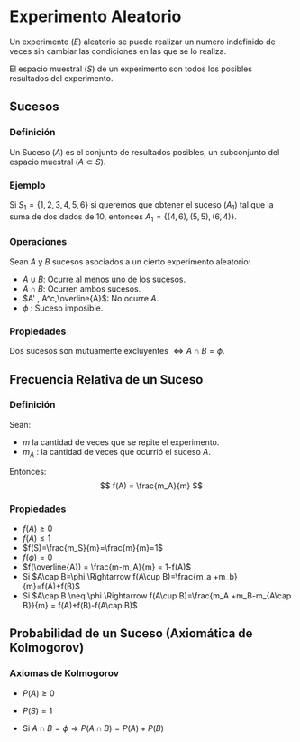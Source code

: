 # Experimento Aleatorio

Un experimento $(E)$ aleatorio se puede realizar un numero indefinido de veces sin cambiar las condiciones en las que se lo realiza.

El espacio muestral $(S)$ de un experimento son todos los posibles resultados del experimento.

## Sucesos

### Definición

Un Suceso $(A)$ es el conjunto de resultados posibles, un subconjunto del espacio muestral $(A \subset S)$.

### Ejemplo

Si  $S_1 = \{1,2,3,4,5,6\}$ si queremos que obtener el suceso $(A_1)$ tal que la suma de dos dados de 10, entonces $A_1=\{(4,6),(5,5),(6,4)\}$.

### Operaciones

Sean $A$ y $B$ sucesos asociados a un cierto experimento aleatorio:

- $A\cup B$: Ocurre al menos uno de los sucesos.
- $A\cap B$: Ocurren ambos sucesos.
- $A' , A^c,\overline{A}$: No ocurre $A$.
- $\phi$ : Suceso imposible.

### Propiedades

Dos sucesos son mutuamente excluyentes $\Leftrightarrow A\cap B=\phi$.

## Frecuencia Relativa de un Suceso

### Definición

Sean:

- $m$ la cantidad de veces que se repite el experimento.
- $m_A$ : la cantidad de veces que ocurrió el suceso $A$.

Entonces:
$$
f(A) = \frac{m_A}{m}
$$

### Propiedades

- $f(A)\geq 0$
- $f(A)\leq 1$
- $f(S)=\frac{m_S}{m}=\frac{m}{m}=1$
- $f(\phi)=0$
- $f(\overline{A}) = \frac{m-m_A}{m} = 1-f(A)$
- Si $A\cap B=\phi \Rightarrow f(A\cup B)=\frac{m_a +m_b}{m}=f(A)+f(B)$
- Si $A\cap B \neq \phi \Rightarrow f(A\cup B)=\frac{m_A +m_B-m_{A\cap B}}{m} = f(A)+f(B)-f(A\cap B)$

## Probabilidad de un Suceso (Axiomática de Kolmogorov)

### Axiomas de Kolmogorov

- $P(A)\geq0$

- $P(S)=1$
- Si $A\cap B = \phi \Rightarrow P(A\cap B) = P(A)+P(B)$

























